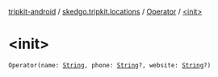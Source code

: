 [tripkit-android](../../index.md) / [skedgo.tripkit.locations](../index.md) / [Operator](index.md) / [&lt;init&gt;](./-init-.md)

# &lt;init&gt;

`Operator(name: `[`String`](https://kotlinlang.org/api/latest/jvm/stdlib/kotlin/-string/index.html)`, phone: `[`String`](https://kotlinlang.org/api/latest/jvm/stdlib/kotlin/-string/index.html)`?, website: `[`String`](https://kotlinlang.org/api/latest/jvm/stdlib/kotlin/-string/index.html)`?)`